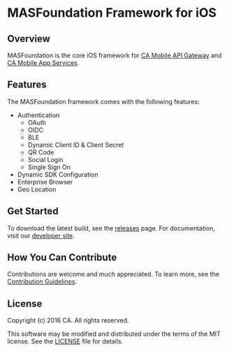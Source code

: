 # MASFoundation Framework for iOS

## Overview
MASFoundation is the core iOS framework for [CA Mobile API Gateway][mag] and [CA Mobile App Services][mas.ca.com]. 

## Features

The MASFoundation framework comes with the following features:

- Authentication
    + OAuth
    + OIDC
    + BLE
    + Dynamic Client ID & Client Secret
    + QR Code
    + Social Login
    + Single Sign On
- Dynamic SDK Configuration
- Enterprise Browser
- Geo Location

## Get Started

To download the latest build, see the [releases][releases] page.
For documentation, visit our [developer site][docs].


## How You Can Contribute




Contributions are welcome and much appreciated. To learn more, see the [Contribution Guidelines][contributing].


## License

Copyright (c) 2016 CA. All rights reserved.

This software may be modified and distributed under the terms
of the MIT license. See the [LICENSE][license-link] file for details.

 [mag]: https://docops.ca.com/mag
 [mas.ca.com]: http://mas.ca.com/
 [docs]: http://mas.ca.com/docs/
 [blog]: http://mas.ca.com/blog/

 [releases]: ../../releases
 [contributing]: /CONTRIBUTING.md
 [license-link]: /LICENSE
